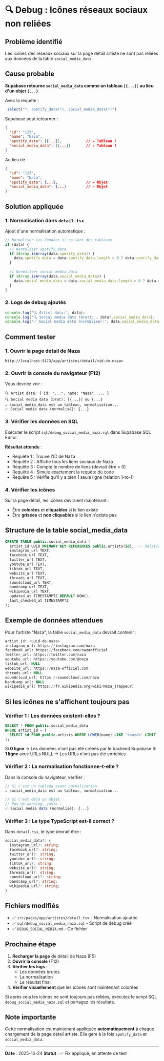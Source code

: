 # 🔍 Debug : Icônes réseaux sociaux non reliées

## Problème identifié

Les icônes des réseaux sociaux sur la page détail artiste ne sont pas reliées aux données de la table `social_media_data`.

## Cause probable

**Supabase retourne `social_media_data` comme un tableau `[{...}]` au lieu d'un objet `{...}`**

Avec la requête :
```typescript
.select("*, spotify_data(*), social_media_data(*)")
```

Supabase peut retourner :
```json
{
  "id": "123",
  "name": "Naza",
  "spotify_data": [{...}],           // ← Tableau !
  "social_media_data": [{...}]       // ← Tableau !
}
```

Au lieu de :
```json
{
  "id": "123",
  "name": "Naza",
  "spotify_data": {...},             // ← Objet
  "social_media_data": {...}         // ← Objet
}
```

## Solution appliquée

### 1. Normalisation dans `detail.tsx`

Ajout d'une normalisation automatique :

```typescript
// Normaliser les données si ce sont des tableaux
if (data) {
  // Normaliser spotify_data
  if (Array.isArray(data.spotify_data)) {
    data.spotify_data = data.spotify_data.length > 0 ? data.spotify_data[0] : null;
  }
  
  // Normaliser social_media_data
  if (Array.isArray(data.social_media_data)) {
    data.social_media_data = data.social_media_data.length > 0 ? data.social_media_data[0] : null;
  }
}
```

### 2. Logs de debug ajoutés

```typescript
console.log('🔍 Artist data:', data);
console.log('🔍 Social media data (brut):', data?.social_media_data);
console.log('✅ Social media data (normalisé):', data.social_media_data);
```

## Comment tester

### 1. Ouvrir la page détail de Naza

```
http://localhost:5173/app/artistes/detail/<id-de-naza>
```

### 2. Ouvrir la console du navigateur (F12)

Vous devriez voir :
```
🔍 Artist data: { id: "...", name: "Naza", ... }
🔍 Social media data (brut): [{...}] ou {...}
⚠️ social_media_data est un tableau, normalisation...
✅ Social media data (normalisé): {...}
```

### 3. Vérifier les données en SQL

Exécuter le script `sql/debug_social_media_naza.sql` dans Supabase SQL Editor.

**Résultat attendu** :
- Requête 1 : Trouve l'ID de Naza
- Requête 2 : Affiche tous les liens sociaux de Naza
- Requête 3 : Compte le nombre de liens (devrait être > 0)
- Requête 4 : Simule exactement la requête du code
- Requête 5 : Vérifie qu'il y a bien 1 seule ligne (relation 1-to-1)

### 4. Vérifier les icônes

Sur la page détail, les icônes devraient maintenant :
- Être **colorées** et **cliquables** si le lien existe
- Être **grisées** et **non cliquables** si le lien n'existe pas

## Structure de la table social_media_data

```sql
CREATE TABLE public.social_media_data (
  artist_id UUID PRIMARY KEY REFERENCES public.artists(id),  -- Relation 1-to-1
  instagram_url TEXT,
  facebook_url TEXT,
  twitter_url TEXT,
  youtube_url TEXT,
  tiktok_url TEXT,
  website_url TEXT,
  threads_url TEXT,
  soundcloud_url TEXT,
  bandcamp_url TEXT,
  wikipedia_url TEXT,
  updated_at TIMESTAMPTZ DEFAULT NOW(),
  last_checked_at TIMESTAMPTZ
);
```

## Exemple de données attendues

Pour l'artiste "Naza", la table `social_media_data` devrait contenir :

```sql
artist_id: <uuid-de-naza>
instagram_url: https://instagram.com/naza
facebook_url: https://facebook.com/nazaofficiel
twitter_url: https://twitter.com/naza
youtube_url: https://youtube.com/@naza
tiktok_url: NULL
website_url: https://naza-officiel.com
threads_url: NULL
soundcloud_url: https://soundcloud.com/naza
bandcamp_url: NULL
wikipedia_url: https://fr.wikipedia.org/wiki/Naza_(rappeur)
```

## Si les icônes ne s'affichent toujours pas

### Vérifier 1 : Les données existent-elles ?

```sql
SELECT * FROM public.social_media_data 
WHERE artist_id = (
  SELECT id FROM public.artists WHERE LOWER(name) LIKE '%naza%' LIMIT 1
);
```

Si **0 ligne** → Les données n'ont pas été créées par le backend Supabase
Si **1 ligne** avec URLs NULL → Les URLs n'ont pas été enrichies

### Vérifier 2 : La normalisation fonctionne-t-elle ?

Dans la console du navigateur, vérifier :
```javascript
// Si c'est un tableau avant normalisation
⚠️ social_media_data est un tableau, normalisation...

// Si c'est déjà un objet
// Pas de warning, juste :
✅ Social media data (normalisé): {...}
```

### Vérifier 3 : Le type TypeScript est-il correct ?

Dans `detail.tsx`, le type devrait être :

```typescript
social_media_data?: {
  instagram_url?: string;
  facebook_url?: string;
  twitter_url?: string;
  youtube_url?: string;
  tiktok_url?: string;
  website_url?: string;
  threads_url?: string;
  soundcloud_url?: string;
  bandcamp_url?: string;
  wikipedia_url?: string;
}
```

## Fichiers modifiés

- ✅ `src/pages/app/artistes/detail.tsx` - Normalisation ajoutée
- ✅ `sql/debug_social_media_naza.sql` - Script de debug créé
- ✅ `DEBUG_SOCIAL_MEDIA.md` - Ce fichier

## Prochaine étape

1. **Recharger la page** de détail de Naza (F5)
2. **Ouvrir la console** (F12)
3. **Vérifier les logs** :
   - Les données brutes
   - La normalisation
   - Le résultat final
4. **Vérifier visuellement** que les icônes sont maintenant colorées

Si après cela les icônes ne sont toujours pas reliées, exécutez le script SQL `debug_social_media_naza.sql` et partagez les résultats.

## Note importante

Cette normalisation est maintenant appliquée **automatiquement** à chaque chargement de la page détail artiste. Elle gère à la fois `spotify_data` et `social_media_data`.

---

**Date** : 2025-10-24
**Statut** : ✅ Fix appliqué, en attente de test



